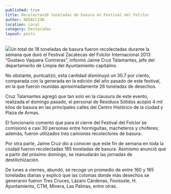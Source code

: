 ```yaml
---
published: true
title: Recolectan18 toneladas de basura en Festival del Folclor
author: REDACCION
location: Local
category: Destacadas
layout: posts
---
```


![](http://i.imgur.com/yugPo8Um.jpg)Un total de 18 toneladas de basura fueron recolectadas durante la semana que duró el Festival Zacatecas del Folclor Internacional 2013 “Gustavo Vaquera Contreras”, informó Jaime Cruz Talamantes, jefe del departamento de Limpia del Ayuntamiento capitalino.
 
No obstante, puntualizó, esta cantidad disminuyó un 30.7 por ciento, comparada con la generada en la edición del año pasado de este festival, en la que fueron reunidas aproximadamente 26 toneladas de desechos.
 
Cruz Talamantes agregó que tan solo en la clausura de este evento, realizada el domingo pasado, el personal de Residuos Sólidos acopió 4 mil kilos de basura en las principales calles del Centro Histórico de la ciudad y Plaza de Armas.
 
El funcionario comentó que para el cierre del Festival del Folclor se comisionó a casi 30 personas entre hormiguitas, macheteros y choferes; además, fueron utilizados tres camiones recolectores de basura.
 
Por otra parte, Jaime Cruz dio a conocer que este fin de semana en toda la ciudad fueron recolectadas 185 toneladas de basura. Asimismo anunció que a partir del próximo domingo, se reanudarán las jornadas de destilichización.
 
De lunes a viernes, abundó, se recoge un promedio de entre 160 y 165 toneladas diarias y explicó que las colonias donde más desechos se generaron fueron Tres Cruces, Lázaro Cárdenas, Fovissste, H. Ayuntamiento, CTM, Minera, Las Palmas, entre otras. 
